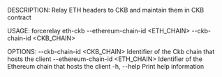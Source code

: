 DESCRIPTION:
Relay ETH headers to CKB and maintain them in CKB contract

USAGE:
    forcerelay eth-ckb --ethereum-chain-id <ETH_CHAIN> --ckb-chain-id <CKB_CHAIN>

OPTIONS:
        --ckb-chain-id <CKB_CHAIN>         Identifier of the Ckb chain that hosts the client
        --ethereum-chain-id <ETH_CHAIN>    Identifier of the Ethereum chain that hosts the client
    -h, --help                             Print help information
